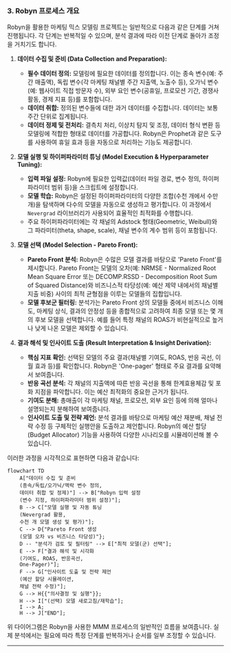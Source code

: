 
### 3. Robyn 프로세스 개요

Robyn을 활용한 마케팅 믹스 모델링 프로젝트는 일반적으로 다음과 같은 단계를 거쳐 진행됩니다. 각 단계는 반복적일 수 있으며, 분석 결과에 따라 이전 단계로 돌아가 조정을 거치기도 합니다.

1.  **데이터 수집 및 준비 (Data Collection and Preparation):**
    * **필수 데이터 정의:** 모델링에 필요한 데이터를 정의합니다. 이는 종속 변수(예: 주간 매출액), 독립 변수(각 마케팅 채널별 주간 지출액, 노출수 등), 오가닉 변수(예: 웹사이트 직접 방문자 수), 외부 요인 변수(공휴일, 프로모션 기간, 경쟁사 활동, 경제 지표 등)를 포함합니다.
    * **데이터 취합:** 정의된 변수들에 대한 과거 데이터를 수집합니다. 데이터는 보통 주간 단위로 집계됩니다.
    * **데이터 정제 및 전처리:** 결측치 처리, 이상치 탐지 및 조정, 데이터 형식 변환 등 모델링에 적합한 형태로 데이터를 가공합니다. Robyn은 Prophet과 같은 도구를 사용하여 휴일 효과 등을 자동으로 처리하는 기능도 제공합니다.

2.  **모델 실행 및 하이퍼파라미터 튜닝 (Model Execution & Hyperparameter Tuning):**
    * **입력 파일 설정:** Robyn에 필요한 입력값(데이터 파일 경로, 변수 정의, 하이퍼파라미터 범위 등)을 스크립트에 설정합니다.
    * **모델 학습:** Robyn은 설정된 하이퍼파라미터의 다양한 조합(수천 개에서 수만 개)을 탐색하며 다수의 모델을 자동으로 생성하고 평가합니다. 이 과정에서 `Nevergrad` 라이브러리가 사용되어 효율적인 최적화를 수행합니다.
    * 주요 하이퍼파라미터에는 각 채널의 Adstock 형태(Geometric, Weibull)와 그 파라미터(theta, shape, scale), 채널 변수의 계수 범위 등이 포함됩니다.

3.  **모델 선택 (Model Selection - Pareto Front):**
    * **Pareto Front 분석:** Robyn은 수많은 모델 결과를 바탕으로 'Pareto Front'를 제시합니다. Pareto Front는 모델의 오차(예: NRMSE - Normalized Root Mean Square Error 또는 DECOMP.RSSD - Decomposition Root Sum of Squared Distance)와 비즈니스적 타당성(예: 예산 제약 내에서의 채널별 지출 비중) 사이의 최적 균형점을 이루는 모델들의 집합입니다.
    * **모델 후보군 필터링:** 분석가는 Pareto Front 상의 모델들 중에서 비즈니스 이해도, 마케팅 상식, 결과의 안정성 등을 종합적으로 고려하여 최종 모델 또는 몇 개의 후보 모델을 선택합니다. 예를 들어 특정 채널의 ROAS가 비현실적으로 높거나 낮게 나온 모델은 제외할 수 있습니다.

4.  **결과 해석 및 인사이트 도출 (Result Interpretation & Insight Derivation):**
    * **핵심 지표 확인:** 선택된 모델의 주요 결과(채널별 기여도, ROAS, 반응 곡선, 이월 효과 등)를 확인합니다. Robyn은 'One-pager' 형태로 주요 결과를 요약해서 보여줍니다.
    * **반응 곡선 분석:** 각 채널의 지출액에 따른 반응 곡선을 통해 한계효용체감 및 포화 지점을 파악합니다. 이는 예산 최적화의 중요한 근거가 됩니다.
    * **기여도 분해:** 총매출이 각 마케팅 채널, 프로모션, 외부 요인 등에 의해 얼마나 설명되는지 분해하여 보여줍니다.
    * **인사이트 도출 및 전략 제언:** 분석 결과를 바탕으로 마케팅 예산 재분배, 채널 전략 수정 등 구체적인 실행안을 도출하고 제언합니다. Robyn의 예산 할당(Budget Allocator) 기능을 사용하여 다양한 시나리오를 시뮬레이션해 볼 수 있습니다.

이러한 과정을 시각적으로 표현하면 다음과 같습니다:

```mermaid
flowchart TD
    A["데이터 수집 및 준비
    (종속/독립/오가닉/맥락 변수 정의,
    데이터 취합 및 정제)"] --> B["Robyn 입력 설정
    (변수 지정, 하이퍼파라미터 범위 설정)"];
    B --> C["모델 실행 및 자동 튜닝
    (Nevergrad 활용,
    수천 개 모델 생성 및 평가)"];
    C --> D{"Pareto Front 생성
    (모델 오차 vs 비즈니스 타당성)"};
    D -- "분석가 검토 및 필터링" --> E["최적 모델(군) 선택"];
    E --> F["결과 해석 및 시각화
    (기여도, ROAS, 반응곡선,
    One-Pager)"];
    F --> G["인사이트 도출 및 전략 제언
    (예산 할당 시뮬레이션,
    채널 전략 수정)"];
    G --> H{{"의사결정 및 실행"}};
    H --> I["(선택) 모델 새로고침/재학습"];
    I --> A;
    H --> J["END"];
```

위 다이어그램은 Robyn을 사용한 MMM 프로세스의 일반적인 흐름을 보여줍니다. 실제 분석에서는 필요에 따라 특정 단계를 반복하거나 순서를 일부 조정할 수 있습니다.

---

